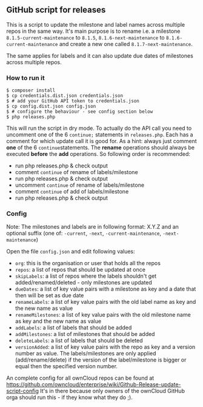 ## GitHub script for releases

This is a script to update the milestone and label names across multiple repos
in the same way. It's main purpose is to rename i.e. a milestone
`8.1.5-current-maintenance` to `8.1.5`, `8.1.6-next-maintenance` to
`8.1.6-current-maintenance` and create a new one called `8.1.7-next-maintenance`.

The same applies for labels and it can also update due dates of milestones across multiple repos.

### How to run it

```
$ composer install
$ cp credentials.dist.json credentials.json
$ # add your GitHub API token to credentials.json
$ cp config.dist.json config.json
$ # configure the behaviour - see config section below
$ php releases.php
```

This will run the script in dry mode. To actually do the API call you need to uncomment one of the 6 `continue;` statements in `releases.php`. Each has a comment for which update call it is good for. As a hint: always just comment **one** of the 6 `continue`statements. The **rename** operations should always be executed **before** the **add** operations. So following order is recommended:

* run php releases.php & check output
* comment `continue` of rename of labels/milestone
* run php releases.php & check output
* uncomment `continue` of rename of labels/milestone
* comment `continue` of add of labels/milestone
* run php releases.php & check output

### Config

Note: The milestones and labels are in following format: X.Y.Z and an optional suffix (one of: `-current`, `-next`, `-current-maintenance`, `-next-maintenance`)


Open the file `config.json` and edit following values:

* `org`: this is the organisation or user that holds all the repos
* `repos`: a list of repos that should be updated at once
* `skipLabels`: a list of repos where the labels shouldn't get added/renamed/deleted - only milestones are updated
* `dueDates`: a list of key value pairs with a milestone as key and a date that then will be set as due date
* `renameLabels`: a list of key value pairs with the old label name as key and the new name as value
* `renameMilestones`: a list of key value pairs with the old milestone name as key and the new name as value
* `addLabels`: a list of labels that should be added
* `addMilestones`: a list of milestones that should be added
* `deleteLabels`: a list of labels that should be deleted
* `versionAdded`: a list of key value pairs with the repo as key and a version number as value. The labels/milestones are only applied (add/rename/delete) if the version of the label/milestone is bigger or equal then the specified version number.

An complete config for all ownCloud repos can be found at https://github.com/owncloud/enterprise/wiki/Github-Release-update-script-config
It's in there because only owners of the ownCloud GitHub orga should run this - if they know what they do ;).

